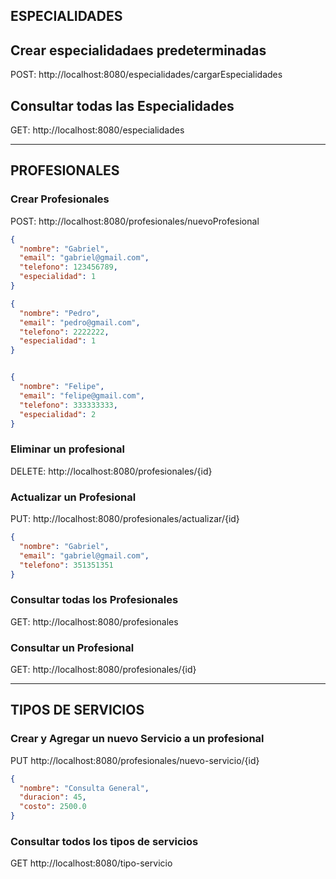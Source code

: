 
## ESPECIALIDADES
## Crear especialidadaes predeterminadas
POST: http://localhost:8080/especialidades/cargarEspecialidades


## Consultar todas las Especialidades
GET: http://localhost:8080/especialidades

----- 

##  PROFESIONALES

### Crear Profesionales
POST: http://localhost:8080/profesionales/nuevoProfesional

``` json
{
  "nombre": "Gabriel",
  "email": "gabriel@gmail.com",
  "telefono": 123456789,
  "especialidad": 1
}

{
  "nombre": "Pedro",
  "email": "pedro@gmail.com",
  "telefono": 2222222,
  "especialidad": 1
}


{
  "nombre": "Felipe",
  "email": "felipe@gmail.com",
  "telefono": 333333333,
  "especialidad": 2
}

```
### Eliminar un profesional
DELETE: http://localhost:8080/profesionales/{id}

### Actualizar un Profesional
PUT: http://localhost:8080/profesionales/actualizar/{id}
``` json
{
  "nombre": "Gabriel",
  "email": "gabriel@gmail.com",
  "telefono": 351351351
}
``` 
### Consultar todas los Profesionales
GET: http://localhost:8080/profesionales

### Consultar un Profesional
GET: http://localhost:8080/profesionales/{id}

----- 
## TIPOS DE SERVICIOS
### Crear y Agregar un nuevo Servicio a un profesional

PUT http://localhost:8080/profesionales/nuevo-servicio/{id}

``` json
{
  "nombre": "Consulta General",
  "duracion": 45,
  "costo": 2500.0
}
```
### Consultar todos los tipos de servicios

GET http://localhost:8080/tipo-servicio